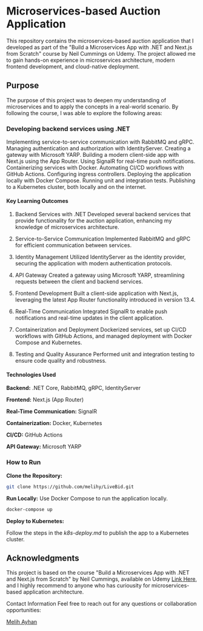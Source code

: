 # Microservices-based Auction Application

This repository contains the microservices-based auction application that I developed as part of the "Build a Microservices App with .NET and Next.js from Scratch" course by Neil Cummings on Udemy. The project allowed me to gain hands-on experience in microservices architecture, modern frontend development, and cloud-native deployment.

## Purpose
The purpose of this project was to deepen my understanding of microservices and to apply the concepts in a real-world scenario. By following the course, I was able to explore the following areas:

### Developing backend services using .NET
Implementing service-to-service communication with RabbitMQ and gRPC.
Managing authentication and authorization with IdentityServer.
Creating a gateway with Microsoft YARP.
Building a modern client-side app with Next.js using the App Router.
Using SignalR for real-time push notifications.
Containerizing services with Docker.
Automating CI/CD workflows with GitHub Actions.
Configuring ingress controllers.
Deploying the application locally with Docker Compose.
Running unit and integration tests.
Publishing to a Kubernetes cluster, both locally and on the internet.

#### Key Learning Outcomes

1. Backend Services with .NET
Developed several backend services that provide functionality for the auction application, enhancing my knowledge of microservices architecture.

2. Service-to-Service Communication
Implemented RabbitMQ and gRPC for efficient communication between services.

3. Identity Management
Utilized IdentityServer as the identity provider, securing the application with modern authentication protocols.

4. API Gateway
Created a gateway using Microsoft YARP, streamlining requests between the client and backend services.

5. Frontend Development
Built a client-side application with Next.js, leveraging the latest App Router functionality introduced in version 13.4.

6. Real-Time Communication
Integrated SignalR to enable push notifications and real-time updates in the client application.

7. Containerization and Deployment
Dockerized services, set up CI/CD workflows with GitHub Actions, and managed deployment with Docker Compose and Kubernetes.

8. Testing and Quality Assurance
Performed unit and integration testing to ensure code quality and robustness.

#### Technologies Used

**Backend:** .NET Core, RabbitMQ, gRPC, IdentityServer

**Frontend:** Next.js (App Router)

**Real-Time Communication:** SignalR

**Containerization:** Docker, Kubernetes

**CI/CD:** GitHub Actions

**API Gateway:** Microsoft YARP

### How to Run
**Clone the Repository:**

```bash
git clone https://github.com/melihy/LiveBid.git
```


**Run Locally:** Use Docker Compose to run the application locally.

```bash
docker-compose up
```

**Deploy to Kubernetes:**

 Follow the steps in the *k8s-deploy.md* to publish the app to a Kubernetes cluster.

## Acknowledgments

This project is based on the course "Build a Microservices App with .NET and Next.js from Scratch" by Neil Cummings, available on Udemy [Link Here](https://www.udemy.com/course/build-a-microservices-app-with-dotnet-and-nextjs-from-scratch), and I highly recommend to anyone who has curiousity for microservices-based application architecture.

Contact Information
Feel free to reach out for any questions or collaboration opportunities:

[Melih Ayhan](https://github.com/melihy)

